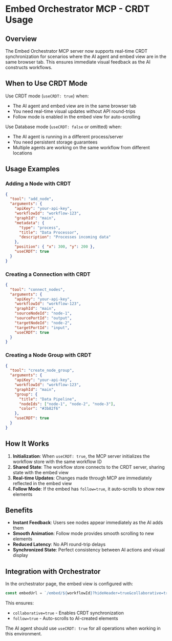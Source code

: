 # Embed Orchestrator MCP - CRDT Usage

## Overview

The Embed Orchestrator MCP server now supports real-time CRDT synchronization for scenarios where the AI agent and embed view are in the same browser tab. This ensures immediate visual feedback as the AI constructs workflows.

## When to Use CRDT Mode

Use CRDT mode (`useCRDT: true`) when:

- The AI agent and embed view are in the same browser tab
- You need real-time visual updates without API round-trips
- Follow mode is enabled in the embed view for auto-scrolling

Use Database mode (`useCRDT: false` or omitted) when:

- The AI agent is running in a different process/server
- You need persistent storage guarantees
- Multiple agents are working on the same workflow from different locations

## Usage Examples

### Adding a Node with CRDT

```json
{
  "tool": "add_node",
  "arguments": {
    "apiKey": "your-api-key",
    "workflowId": "workflow-123",
    "graphId": "main",
    "metadata": {
      "type": "process",
      "title": "Data Processor",
      "description": "Processes incoming data"
    },
    "position": { "x": 300, "y": 200 },
    "useCRDT": true
  }
}
```

### Creating a Connection with CRDT

```json
{
  "tool": "connect_nodes",
  "arguments": {
    "apiKey": "your-api-key",
    "workflowId": "workflow-123",
    "graphId": "main",
    "sourceNodeId": "node-1",
    "sourcePortId": "output",
    "targetNodeId": "node-2",
    "targetPortId": "input",
    "useCRDT": true
  }
}
```

### Creating a Node Group with CRDT

```json
{
  "tool": "create_node_group",
  "arguments": {
    "apiKey": "your-api-key",
    "workflowId": "workflow-123",
    "graphId": "main",
    "group": {
      "title": "Data Pipeline",
      "nodeIds": ["node-1", "node-2", "node-3"],
      "color": "#3b82f6"
    },
    "useCRDT": true
  }
}
```

## How It Works

1. **Initialization**: When `useCRDT: true`, the MCP server initializes the workflow store with the same workflow ID
2. **Shared State**: The workflow store connects to the CRDT server, sharing state with the embed view
3. **Real-time Updates**: Changes made through MCP are immediately reflected in the embed view
4. **Follow Mode**: If the embed has `follow=true`, it auto-scrolls to show new elements

## Benefits

- **Instant Feedback**: Users see nodes appear immediately as the AI adds them
- **Smooth Animation**: Follow mode provides smooth scrolling to new elements
- **Reduced Latency**: No API round-trip delays
- **Synchronized State**: Perfect consistency between AI actions and visual display

## Integration with Orchestrator

In the orchestrator page, the embed view is configured with:

```typescript
const embedUrl = `/embed/${workflowId}?hideHeader=true&collaborative=true&follow=true`
```

This ensures:

- `collaborative=true` - Enables CRDT synchronization
- `follow=true` - Auto-scrolls to AI-created elements

The AI agent should use `useCRDT: true` for all operations when working in this environment.
